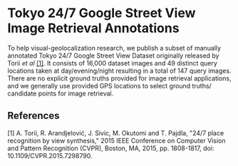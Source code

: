 # Tokyo 24/7 Google Street View Image Retrieval Annotations
To help visual-geolocalization research, we publish a subset of manually annotated Tokyo 24/7 Google Street View Dataset originally released by Torii *et al* [[1]](#1). It consists of 16,000 dataset images and 49 distinct query locations taken at day/evening/night resulting in a total of 147 query images. There are no explicit ground truths provided for image retrieval applications, and we generally use provided GPS locations to select ground truths/ candidate points for image retrieval.


## References
<a id="1">[1]</a> 
A. Torii, R. Arandjelović, J. Sivic, M. Okutomi and T. Pajdla, "24/7 place recognition by view synthesis," 2015 IEEE Conference on Computer Vision and Pattern Recognition (CVPR), Boston, MA, 2015, pp. 1808-1817, doi: 10.1109/CVPR.2015.7298790.
